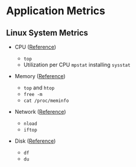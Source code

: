 # Application Metrics

## Linux System Metrics

* CPU ([Reference](https://www.cyberciti.biz/tips/how-do-i-find-out-linux-cpu-utilization.html))
  * `top`
  * Utilization per CPU `mpstat` installing `sysstat`


* Memory ([Reference](https://www.linux.com/blog/5-commands-check-memory-usage-linux))
  * `top` and `htop`
  * `free -m`
  * `cat /proc/meminfo`


* Network ([Reference](http://www.binarytides.com/linux-commands-monitor-network/))
  * `nload`
  * `iftop`


* Disk ([Reference](https://www.cyberciti.biz/faq/linux-check-disk-space-command/))
  * `df`
  * `du`


  
  